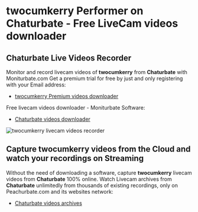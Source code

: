 # twocumkerry Performer on Chaturbate - Free LiveCam videos downloader

## Chaturbate Live Videos Recorder

Monitor and record livecam videos of **twocumkerry** from **Chaturbate** with Moniturbate.com
Get a premium trial for free by just and only registering with your Email address:
* [twocumkerry Premium videos downloader](https://moniturbate.com/request-demo-licence-key.html)

Free livecam videos downloader - Moniturbate Software:
* [Chaturbate videos downloader](https://moniturbate.com/moniturbate-download-software.html)

![twocumkerry livecam videos recorder](https://peachurnet.com/templates/moniturbate-software.png)


## Capture twocumkerry videos from the Cloud and watch your recordings on Streaming

Without the need of downloading a software, capture **twocumkerry** livecam videos from **Chaturbate** 100% online.
Watch Livecam archives from **Chaturbate** unlimitedly from thousands of existing recordings, only on Peachurbate.com and its websites network:
* [Chaturbate videos archives](https://peachurnet.com/)